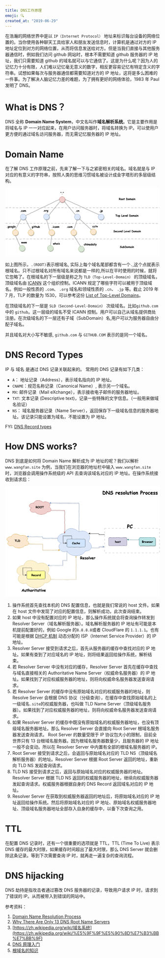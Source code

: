 ```yaml
---
title: DNS工作原理
emoji: 🔍
created_at: "2019-06-29"
---
```


在浩瀚的网络世界中是以 `IP（Internet Protocol）` 地址来标识每台设备的网络位置的。当你使用各种聊天工具给家人和朋友发送信息时，计算机是通过对方的 IP 地址定位到对方的网络位置，从而将信息发送给对方。但是当我们直接与其他服务器通信时，例如我们访问 github 网站时，根本不需要知道 github 服务器的 IP 地址，我们只需要知道 github 的域名就可以与它通信了。这是为什么呢？因为人的记忆力十分有限，人们难以记忆毫无意义的数字，相反更容易记忆有特定含义的字符串。试想如果每次与服务器通信都需要知道对方的 IP 地址，这将是多么困难的一件事。为了解决人脑记忆力差的难题，为了拥有更好的网络体验，1983 年 Paul 发明了 DNS。

# What is DNS？

DNS 全称 **Domain Name System**，中文名叫作**域名解析系统**。它是主要作用是将域名与 IP 一一对应起来，在用户访问服务器时，将域名转换为 IP。可以使用户更方便的通过域名访问服务器，而无需记忆服务器的 IP 地址。

# Domain Name

在了解 DNS 工作原理之前，先来了解一下与之紧密相关的域名。域名就是与 IP 对应的有意义的字符串，按照人类的思维习惯域名被设计成金字塔形的多层级结构。

![DNS Graph](../assets/dns-graph.png)

如上图所示，`.(ROOT)`表示根域名, 实际上每个域名尾部都含有一个`.`,这个点就表示根域名。只不过根域名对所有域名来说都是一样的,所以在平时使用的时候，就将它忽略了。在根域名的下一层级是称之为 `TLD（Top-Level-Domain）` 的顶级域名，顶级域名由 [ICANN](https://www.icann.org/) 这个组织控制。ICANN 规定了哪些字符可以被用于顶级域名。例如一般性质的 `.com`、 `.org` 域名和领域性质的 `.cn`、 `.jp` 等。截止 2019 年 7 月，TLP 的数量为 1530，可以参考这份 [List of Top-Level Domains](https://www.icann.org/resources/pages/tlds-2012-02-25-en)。

在顶级域名的下一层是 `SLD（Second-Level-Domain）` 次级域名。比如`github.com`中的 `github`。这一层级的域名不受 ICANN 控制。用户可以自己从域名提供商处注册。在次级域名的下一层还有子域（SubDomain）名,用户可以为服务器自由分配子域名。

并且域名对大小写不敏感, `github.com` 与 `GITHUB.COM` 表示的是同一个域名。

# DNS Record Types

IP 与 域名 是通过 DNS 记录关联起来的。 常用的 DNS 记录有如下几类：

- `A`： 地址记录（Address），表示域名指向的 IP 地址。
- `CNAME`：规范名称记录（Canonical Name）, 表示另一个域名。
- `MX`: 邮件记录（Mail eXchange），表示接收电子邮件的服务器地址。
- `TXT`: 文本记录 (Descriptive text)，记录一些特殊的文字信息。（一般用来做域名验证）
- `NS`： 域名服务器记录（Name Server），返回保存下一级域名信息的服务器地址。该记录只能设置为域名，不能设置为 IP 地址。

FYI: [DNS Record types](https://simpledns.com/help/dns-record-types)

# How DNS works?

DNS 到底是如何将 Domain Name 解析成为 IP 地址的呢？我们以解析 `www.wangfan.site` 为例，当我们在浏览器的地址栏中输入 `www.wangfan.site` 时，浏览器会调用操作系统级的 API 去查询该域名对应的 IP 地址。在操作系统接收到请求后：

![DNS Flow](../assets/dns-flow.png)

1. 操作系统首先查找本机的 DNS 配置信息，也就是我们常说的 host 文件。如果在 host 文件中发现了对应的配置信息，则解析成功，此次查询结束。
2. 如果 host 中没有配置对应的 IP 地址，那么操作系统就会将查询操作转发到 Resolver Server（域名解析服务器）。域名解析服务器的 IP 地址有可能是本机提前配置好的，例如 Google 的`8.8.8.8`或者 CloudFlare 的 `1.1.1.1`。也有可能是根据 [DHCP 机制](https://zh.wikipedia.org/wiki/%E5%8A%A8%E6%80%81%E4%B8%BB%E6%9C%BA%E8%AE%BE%E7%BD%AE%E5%8D%8F%E8%AE%AE) 动态分配的 ISP（Internet Service Provider）的 IP 地址。
3. Resolver Server 接受到请求之后，首先从服务器的缓存中查找对应的 IP 地址。如果有查到了对应域名的 IP 地址，则将结果返回给操作系统，解析结束。
4. 若 Resolver Server 中没有对应的缓存，Resolver Server 首先在缓存中查找与域名直接相关的 Authoritative Name Server（权威命名服务器）的 IP 地址。如果找到了对应权威服务器的地址，则将向权威命名服务器发送查询请求。
5. 若 Resolver Server 的缓存中没有原始域名对应的权威服务器的地址，则 Resolve Server 会根据 DNS 协议（分级查询），在缓存中查找原始域名的上一级域名`.site`的权威服务器，也叫做 TLD Name Server（顶级域名服务器）。如果找到了对应权威服务器的地址，则将向权威命名服务器发送查询请求。
6. 如果 Resolver Server 的缓存中既没有原始域名的权威服务器地址，也没有顶级域名服务器地址。那么 Resolver Server 会直接向 Root Server 根域名服务器发送查询请求。 Root Server 的数量受限于 IP 协议包大小的限制，目前全世界只有 13 台根域名服务器。因为根域名服务器数量少，且服务器的 IP 地址一般不会变动。所以在 Resolver Server 中内置有全部的根域名服务器的 IP。
7. Root Server 接受到请求之后，会返回与原始域名对应的 TLD NS（顶级域名解析服务器）的地址。Resolver Server 根据 Root Server 返回的地址，重新向 TLD NS 发起查询请求。
8. TLD NS 接受到请求之后，返回与原始域名对应的权威服务器的地址。Resolver Server 根据 TLD NS 返回的权威服务器的地址，继续向权威服务器发起查询请求。权威服务器根据自身的 DNS Record 返回域名对应的 IP 地址。
9. Resolver Server 在获取到权威服务器返回的地址后，将原始域名对应的 IP 地址返回给操作系统。然后将原始域名对应的 IP 地址、原始域名权威服务器地址、顶级域名服务器地址全部存入自身的缓存中，以备下次查询之用。

# TTL

在配置 DNS 记录时，还有一个很重要的选项就是 TTL，TTL (Time To Live) 表示 DNS 缓存的最大时限，如果缓存时间超出了最大时限，那么 DNS Server 就会删除这条记录。等到下次需要查询 IP 时，就再走一遍复杂的查询流程。

# DNS hijacking

DNS 劫持是指攻击者通过篡改 DNS 服务器的记录，导致用户请求 IP 时，请求到了错误的 IP。从而被带入到错误的网站中。

参考资料：

1. [Domain Name Resolution Process](https://www.supportsages.com/domain-name-resolution-process/)
2. [Why There Are Only 13 DNS Root Name Servers](https://www.lifewire.com/dns-root-name-servers-3971336)
3. [https://zh.wikipedia.org/wiki/域名系统](https://zh.wikipedia.org/wiki/%E5%9F%9F%E5%90%8D%E7%B3%BB%E7%BB%9F)
4. [DNS 原理入门](http://www.ruanyifeng.com/blog/2016/06/dns.html)
5. [根域名的知识](http://www.ruanyifeng.com/blog/2018/05/root-domain.html)
